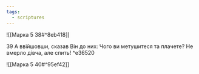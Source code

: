 ```yaml
---
tags:
  - scriptures
---
```


![[Марка 5 38#^8eb418]]

39 А ввійшовши, сказав Він до них: Чого ви метушитеся та плачете? Не вмерло дівча, але спить! ^e36520

![[Марка 5 40#^95ef42]]